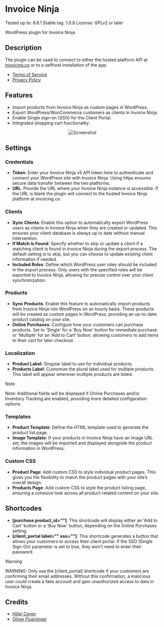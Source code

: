 # Invoice Ninja

Tested up to: 6.6.1
Stable tag: 1.0.8
License: GPLv2 or later

WordPress plugin for Invoice Ninja

## Description

The plugin can be used to connect to either the hosted platform API at [invoicing.co](https://invoicing.co) or to a selfhost installation of the app.

* [Terms of Service](https://invoiceninja.com/terms/)
* [Privacy Policy](https://invoiceninja.com/privacy-policy/)

## Features
* Import products from Invoice Ninja as custom pages in WordPress.
* Export WordPress/WooCommerce customers as clients in Invoice Ninja.
* Enable Single sign-on (SSO) for the Client Portal.
* Integrated shopping cart functionality.

<p align="center">
    <img src="https://github.com/invoiceninja/wordpress/blob/main/assets/images/screenshot.webp?raw=true" alt="Screenshot"/>
</p>

## Settings

### Credentials
- **Token**: Enter your Invoice Ninja v5 API token here to authenticate and connect your WordPress site with Invoice Ninja. Using https ensures secure data transfer between the two platforms.
- **URL**: Provide the URL where your Invoice Ninja instance is accessible. If the URL is blank the plugin will connect to the hosted Invoice Ninja platform at invoicing.co.

### Clients
- **Sync Clients**: Enable this option to automatically export WordPress users as clients in Invoice Ninja when they are created or updated. This ensures your client database is always up to date without manual intervention.
- **If Match Is Found**: Specify whether to skip or update a client if a matching client is found in Invoice Ninja during the export process. The default setting is to skip, but you can choose to update existing client information if needed.
- **Included Roles**: Define which WordPress user roles should be included in the export process. Only users with the specified roles will be exported to Invoice Ninja, allowing for precise control over your client synchronization.

### Products
- **Sync Products**: Enable this feature to automatically import products from Invoice Ninja into WordPress on an hourly basis. These products will be created as custom pages in WordPress, providing an up-to-date product catalog on your site.
- **Online Purchases**: Configure how your customers can purchase products. Set to 'Single' for a 'Buy Now' button for immediate purchase or 'Multiple' for an 'Add to Cart' button, allowing customers to add items to their cart for later checkout.

### Localization
- **Product Label**: Singular label to use for individual products.
- **Products Label**: Customize the plural label used for multiple products. This label will appear wherever multiple products are listed.

> [!NOTE]  
> Note: Additional fields will be displayed if Online Purchases and/or Inventory Tracking are enabled, providing more detailed configuration options.

### Templates
- **Product Template**: Define the HTML template used to generate the product list page. 
- **Image Template**: If your products in Invoice Ninja have an Image URL set, the images will be imported and displayed alongside the product information in WordPress.

### Custom CSS
- **Product Page**: Add custom CSS to style individual product pages. This gives you the flexibility to match the product pages with your site’s overall design.
- **Products Page**: Add custom CSS to style the product listing page, ensuring a cohesive look across all product-related content on your site.

## Shortcodes

- **[purchase product_id=""]**: This shortcode will display either an 'Add to Cart' button or a 'Buy Now' button, depending on the Online Purchases setting.
- **[client_portal label="" sso=""]**: This shortcode generates a button that allows your customers to access their client portal. If the SSO (Single Sign-On) parameter is set to true, they won't need to enter their password.

> [!WARNING]  
> WARNING: Only use the [client_portal] shortcode if your customers are confirming their email addresses. Without this confirmation, a malicious user could create a fake account and gain unauthorized access to data in Invoice Ninja.

## Credits
* [Hillel Coren](https://hillel.dev)
* [Oliver Flueckiger](https://www.oliver-flueckiger.ch)
